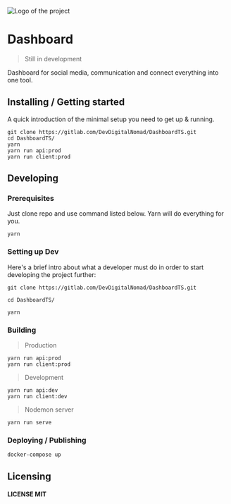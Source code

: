 ![Logo of the project](https://wallpapers.wallhaven.cc/wallpapers/full/wallhaven-489361.png)

# Dashboard

> Still in development

Dashboard for social media, communication and connect everything into one tool.

## Installing / Getting started

A quick introduction of the minimal setup you need to get up &
running.

```shell
git clone https://gitlab.com/DevDigitalNomad/DashboardTS.git
cd DashboardTS/
yarn
yarn run api:prod
yarn run client:prod
```

## Developing

### Prerequisites

Just clone repo and use command listed below. Yarn will do everything for you.

```shell
yarn
```

### Setting up Dev

Here's a brief intro about what a developer must do in order to start developing the project further:

```shell
git clone https://gitlab.com/DevDigitalNomad/DashboardTS.git

cd DashboardTS/

yarn
```

### Building

> Production

```shell
yarn run api:prod
yarn run client:prod
```
> Development

```shell
yarn run api:dev
yarn run client:dev
```

> Nodemon server

```shell
yarn run serve
```

### Deploying / Publishing

```shell
docker-compose up
```

## Licensing

#### LICENSE MIT
